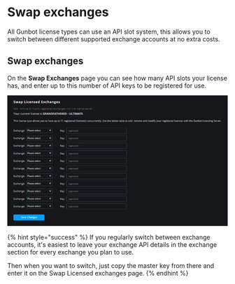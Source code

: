 # Swap exchanges

All Gunbot license types can use an API slot system, this allows you to switch between different supported exchange accounts at no extra costs.

## Swap exchanges

On the **Swap Exchanges** page you can see how many API slots your license has, and enter up to this number of API keys to be registered for use.

![](../../../.gitbook/assets/image%20%283%29.png)

{% hint style="success" %}
If you regularly switch between exchange accounts, it's easiest to leave your exchange API details in the exchange section for every exchange you plan to use.  
  
Then when you want to switch, just copy the master key from there and enter it on the Swap Licensed exchanges page.
{% endhint %}



